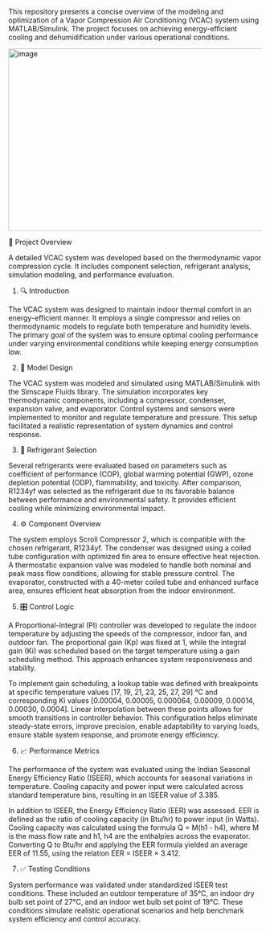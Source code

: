 This repository presents a concise overview of the modeling and optimization of a Vapor Compression Air Conditioning (VCAC) system using MATLAB/Simulink. The project focuses on achieving energy-efficient cooling and dehumidification under various operational conditions.

<img width="687" height="363" alt="image" src="https://github.com/user-attachments/assets/6f79cd23-d8dc-4853-9d80-cb574ec6d490" />

📘 Project Overview

A detailed VCAC system was developed based on the thermodynamic vapor compression cycle. It includes component selection, refrigerant analysis, simulation modeling, and performance evaluation.

1. 🔍 Introduction

The VCAC system was designed to maintain indoor thermal comfort in an energy-efficient manner. It employs a single compressor and relies on thermodynamic models to regulate both temperature and humidity levels. The primary goal of the system was to ensure optimal cooling performance under varying environmental conditions while keeping energy consumption low.

2. 🧰 Model Design

The VCAC system was modeled and simulated using MATLAB/Simulink with the Simscape Fluids library. The simulation incorporates key thermodynamic components, including a compressor, condenser, expansion valve, and evaporator. Control systems and sensors were implemented to monitor and regulate temperature and pressure. This setup facilitated a realistic representation of system dynamics and control response.

3. 🧪 Refrigerant Selection

Several refrigerants were evaluated based on parameters such as coefficient of performance (COP), global warming potential (GWP), ozone depletion potential (ODP), flammability, and toxicity. After comparison, R1234yf was selected as the refrigerant due to its favorable balance between performance and environmental safety. It provides efficient cooling while minimizing environmental impact.

4. ⚙️ Component Overview

The system employs Scroll Compressor 2, which is compatible with the chosen refrigerant, R1234yf. The condenser was designed using a coiled tube configuration with optimized fin area to ensure effective heat rejection. A thermostatic expansion valve was modeled to handle both nominal and peak mass flow conditions, allowing for stable pressure control. The evaporator, constructed with a 40-meter coiled tube and enhanced surface area, ensures efficient heat absorption from the indoor environment.

5. 🎛️ Control Logic

A Proportional-Integral (PI) controller was developed to regulate the indoor temperature by adjusting the speeds of the compressor, indoor fan, and outdoor fan. The proportional gain (Kp) was fixed at 1, while the integral gain (Ki) was scheduled based on the target temperature using a gain scheduling method. This approach enhances system responsiveness and stability.

To implement gain scheduling, a lookup table was defined with breakpoints at specific temperature values [17, 19, 21, 23, 25, 27, 29] °C and corresponding Ki values [0.00004, 0.00005, 0.000064, 0.00009, 0.00014, 0.00030, 0.0004]. Linear interpolation between these points allows for smooth transitions in controller behavior. This configuration helps eliminate steady-state errors, improve precision, enable adaptability to varying loads, ensure stable system response, and promote energy efficiency.

6. 📈 Performance Metrics

The performance of the system was evaluated using the Indian Seasonal Energy Efficiency Ratio (ISEER), which accounts for seasonal variations in temperature. Cooling capacity and power input were calculated across standard temperature bins, resulting in an ISEER value of 3.385.

In addition to ISEER, the Energy Efficiency Ratio (EER) was assessed. EER is defined as the ratio of cooling capacity (in Btu/hr) to power input (in Watts). Cooling capacity was calculated using the formula Q = M(h1 - h4), where M is the mass flow rate and h1, h4 are the enthalpies across the evaporator. Converting Q to Btu/hr and applying the EER formula yielded an average EER of 11.55, using the relation EER = ISEER × 3.412.

7. ✅ Testing Conditions

System performance was validated under standardized ISEER test conditions. These included an outdoor temperature of 35°C, an indoor dry bulb set point of 27°C, and an indoor wet bulb set point of 19°C. These conditions simulate realistic operational scenarios and help benchmark system efficiency and control accuracy. 
